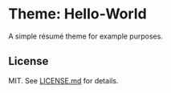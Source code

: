Theme: Hello-World
==================
A simple résumé theme for example purposes.

## License

MIT. See [LICENSE.md][lic] for details.

[lic]: https://github.com/fluentdesk/fresh-themes/blob/master/LICENSE.md

